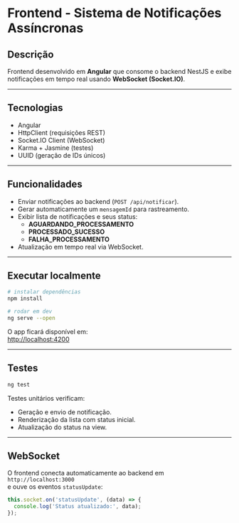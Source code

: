 # Frontend - Sistema de Notificações Assíncronas

## Descrição
Frontend desenvolvido em **Angular** que consome o backend NestJS e exibe notificações em tempo real usando **WebSocket (Socket.IO)**.

---

## Tecnologias
- Angular
- HttpClient (requisições REST)
- Socket.IO Client (WebSocket)
- Karma + Jasmine (testes)
- UUID (geração de IDs únicos)

---

## Funcionalidades
- Enviar notificações ao backend (`POST /api/notificar`).
- Gerar automaticamente um `mensagemId` para rastreamento.
- Exibir lista de notificações e seus status:
  - **AGUARDANDO_PROCESSAMENTO**
  - **PROCESSADO_SUCESSO**
  - **FALHA_PROCESSAMENTO**
- Atualização em tempo real via WebSocket.

---

## Executar localmente
```bash
# instalar dependências
npm install

# rodar em dev
ng serve --open
```

O app ficará disponível em:  
[http://localhost:4200](http://localhost:4200)

---

## Testes
```bash
ng test
```

Testes unitários verificam:
- Geração e envio de notificação.
- Renderização da lista com status inicial.
- Atualização do status na view.

---

## WebSocket
O frontend conecta automaticamente ao backend em `http://localhost:3000`  
e ouve os eventos `statusUpdate`:

```ts
this.socket.on('statusUpdate', (data) => {
  console.log('Status atualizado:', data);
});
```
